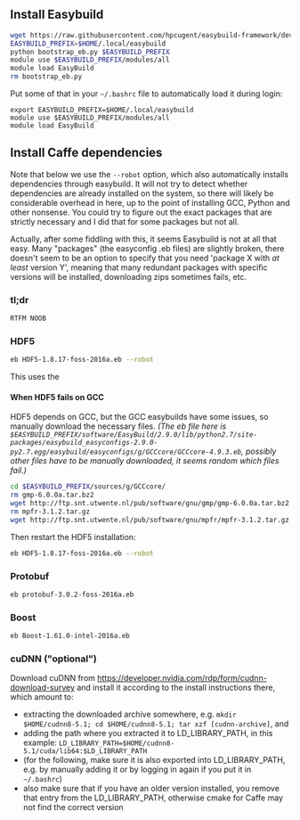 ## Install Easybuild

```bash
wget https://raw.githubusercontent.com/hpcugent/easybuild-framework/develop/easybuild/scripts/bootstrap_eb.py
EASYBUILD_PREFIX=$HOME/.local/easybuild
python bootstrap_eb.py $EASYBUILD_PREFIX
module use $EASYBUILD_PREFIX/modules/all
module load EasyBuild
rm bootstrap_eb.py
```

Put some of that in your `~/.bashrc` file to automatically load it during login:

```
export EASYBUILD_PREFIX=$HOME/.local/easybuild
module use $EASYBUILD_PREFIX/modules/all
module load EasyBuild
```

## Install Caffe dependencies

Note that below we use the `--robot` option, which also automatically installs dependencies through easybuild. It will not try to detect whether dependencies are already installed on the system, so there will likely be considerable overhead in here, up to the point of installing GCC, Python and other nonsense. You could try to figure out the exact packages that are strictly necessary and I did that for some packages but not all.

Actually, after some fiddling with this, it seems Easybuild is not at all that easy. Many "packages" (the easyconfig .eb files) are slightly broken, there doesn't seem to be an option to specify that you need 'package X with *at least* version Y', meaning that many redundant packages with specific versions will be installed, downloading zips sometimes fails, etc.

### tl;dr

```bash
RTFM NOOB
```

### HDF5

```bash
eb HDF5-1.8.17-foss-2016a.eb --robot
```

This uses the 

#### When HDF5 fails on GCC

HDF5 depends on GCC, but the GCC easybuilds have some issues, so manually download the necessary files. _(The eb file here is `$EASYBUILD_PREFIX/software/EasyBuild/2.9.0/lib/python2.7/site-packages/easybuild_easyconfigs-2.9.0-py2.7.egg/easybuild/easyconfigs/g/GCCcore/GCCcore-4.9.3.eb`, possibly other files have to be manually downloaded, it seems random which files fail.)_

```bash
cd $EASYBUILD_PREFIX/sources/g/GCCcore/
rm gmp-6.0.0a.tar.bz2
wget http://ftp.snt.utwente.nl/pub/software/gnu/gmp/gmp-6.0.0a.tar.bz2
rm mpfr-3.1.2.tar.gz
wget http://ftp.snt.utwente.nl/pub/software/gnu/mpfr/mpfr-3.1.2.tar.gz
```

Then restart the HDF5 installation:

```bash
eb HDF5-1.8.17-foss-2016a.eb --robot
```

### Protobuf

```bash
eb protobuf-3.0.2-foss-2016a.eb
```

### Boost

```bash
eb Boost-1.61.0-intel-2016a.eb
```



### cuDNN ("optional")

Download cuDNN from https://developer.nvidia.com/rdp/form/cudnn-download-survey and install it according to the install instructions there, which amount to:

- extracting the downloaded archive somewhere, e.g. `mkdir $HOME/cudnn8-5.1; cd $HOME/cudnn8-5.1; tar xzf [cudnn-archive]`, and
- adding the path where you extracted it to LD_LIBRARY_PATH, in this example: `LD_LIBRARY_PATH=$HOME/cudnn8-5.1/cuda/lib64:$LD_LIBRARY_PATH`
- (for the following, make sure it is also exported into LD_LIBRARY_PATH, e.g. by manually adding it or by logging in again if you put it in `~/.bashrc`)
- also make sure that if you have an older version installed, you remove that entry from the LD_LIBRARY_PATH, otherwise cmake for Caffe may not find the correct version

